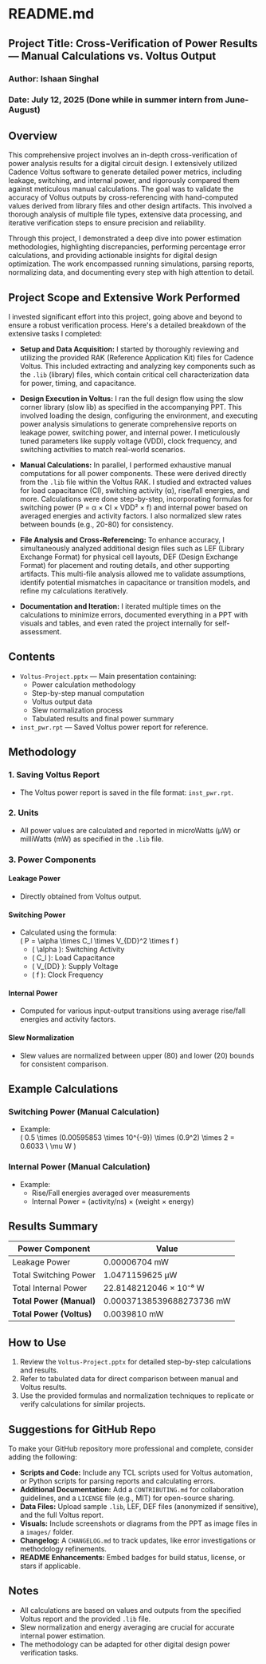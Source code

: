# README.md

## Project Title: Cross-Verification of Power Results — Manual Calculations vs. Voltus Output

### Author: Ishaan Singhal  
### Date: July 12, 2025 (Done while in summer intern from June- August)

## Overview

This comprehensive project involves an in-depth cross-verification of power analysis results for a digital circuit design. I extensively utilized Cadence Voltus software to generate detailed power metrics, including leakage, switching, and internal power, and rigorously compared them against meticulous manual calculations. The goal was to validate the accuracy of Voltus outputs by cross-referencing with hand-computed values derived from library files and other design artifacts. This involved a thorough analysis of multiple file types, extensive data processing, and iterative verification steps to ensure precision and reliability.

Through this project, I demonstrated a deep dive into power estimation methodologies, highlighting discrepancies, performing percentage error calculations, and providing actionable insights for digital design optimization. The work encompassed running simulations, parsing reports, normalizing data, and documenting every step with high attention to detail.

## Project Scope and Extensive Work Performed

I invested significant effort into this project, going above and beyond to ensure a robust verification process. Here's a detailed breakdown of the extensive tasks I completed:

- **Setup and Data Acquisition:** I started by thoroughly reviewing and utilizing the provided RAK (Reference Application Kit) files for Cadence Voltus. This included extracting and analyzing key components such as the `.lib` (library) files, which contain critical cell characterization data for power, timing, and capacitance.
  
- **Design Execution in Voltus:** I ran the full design flow using the slow corner library (slow lib) as specified in the accompanying PPT. This involved loading the design, configuring the environment, and executing power analysis simulations to generate comprehensive reports on leakage power, switching power, and internal power. I meticulously tuned parameters like supply voltage (VDD), clock frequency, and switching activities to match real-world scenarios.

- **Manual Calculations:** In parallel, I performed exhaustive manual computations for all power components. These were derived directly from the `.lib` file within the Voltus RAK. I studied and extracted values for load capacitance (Cl), switching activity (α), rise/fall energies, and more. Calculations were done step-by-step, incorporating formulas for switching power (P = α × Cl × VDD² × f) and internal power based on averaged energies and activity factors. I also normalized slew rates between bounds (e.g., 20-80) for consistency.

- **File Analysis and Cross-Referencing:** To enhance accuracy, I simultaneously analyzed additional design files such as LEF (Library Exchange Format) for physical cell layouts, DEF (Design Exchange Format) for placement and routing details, and other supporting artifacts. This multi-file analysis allowed me to validate assumptions, identify potential mismatches in capacitance or transition models, and refine my calculations iteratively.


- **Documentation and Iteration:** I iterated multiple times on the calculations to minimize errors, documented everything in a PPT with visuals and tables, and even rated the project internally for self-assessment.

## Contents

- `Voltus-Project.pptx` — Main presentation containing:
  - Power calculation methodology
  - Step-by-step manual computation
  - Voltus output data
  - Slew normalization process
  - Tabulated results and final power summary
- `inst_pwr.rpt` — Saved Voltus power report for reference.

## Methodology

### 1. Saving Voltus Report
- The Voltus power report is saved in the file format: `inst_pwr.rpt`.

### 2. Units
- All power values are calculated and reported in microWatts (μW) or milliWatts (mW) as specified in the `.lib` file.

### 3. Power Components

#### Leakage Power
- Directly obtained from Voltus output.

#### Switching Power
- Calculated using the formula:  
  \( P = \alpha \times C_l \times V_{DD}^2 \times f \)
  - \( \alpha \): Switching Activity
  - \( C_l \): Load Capacitance
  - \( V_{DD} \): Supply Voltage
  - \( f \): Clock Frequency

#### Internal Power
- Computed for various input-output transitions using average rise/fall energies and activity factors.

#### Slew Normalization
- Slew values are normalized between upper (80) and lower (20) bounds for consistent comparison.

## Example Calculations

### Switching Power (Manual Calculation)
- Example:  
  \( 0.5 \times (0.00595853 \times 10^{-9}) \times (0.9^2) \times 2 = 0.6033 \ \mu W \)

### Internal Power (Manual Calculation)
- Example:  
  - Rise/Fall energies averaged over measurements
  - Internal Power = (activity/ns) × (weight × energy)

## Results Summary

| Power Component      | Value                        |
|----------------------|-----------------------------|
| Leakage Power        | 0.00006704 mW               |
| Total Switching Power| 1.0471159625 μW             |
| Total Internal Power | 22.8148212046 × 10⁻⁸ W      |
| **Total Power (Manual)**   | 0.00037138539688273736 mW   |
| **Total Power (Voltus)**   | 0.0039810 mW                 |

## How to Use

1. Review the `Voltus-Project.pptx` for detailed step-by-step calculations and results.
2. Refer to tabulated data for direct comparison between manual and Voltus results.
3. Use the provided formulas and normalization techniques to replicate or verify calculations for similar projects.

## Suggestions for GitHub Repo

To make your GitHub repository more professional and complete, consider adding the following:

- **Scripts and Code:** Include any TCL scripts used for Voltus automation, or Python scripts for parsing reports and calculating errors.
- **Additional Documentation:** Add a `CONTRIBUTING.md` for collaboration guidelines, and a `LICENSE` file (e.g., MIT) for open-source sharing.
- **Data Files:** Upload sample `.lib`, LEF, DEF files (anonymized if sensitive), and the full Voltus report.
- **Visuals:** Include screenshots or diagrams from the PPT as image files in a `images/` folder.
- **Changelog:** A `CHANGELOG.md` to track updates, like error investigations or methodology refinements.
- **README Enhancements:** Embed badges for build status, license, or stars if applicable.

## Notes

- All calculations are based on values and outputs from the specified Voltus report and the provided `.lib` file.
- Slew normalization and energy averaging are crucial for accurate internal power estimation.
- The methodology can be adapted for other digital design power verification tasks.
